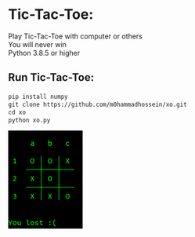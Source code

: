 # Tic-Tac-Toe:
<p>
Play Tic-Tac-Toe with computer or others<br/>
You will never win<br/>
Python 3.8.5 or higher<br/>
</p>

## Run Tic-Tac-Toe:
  
```
pip install numpy
git clone https://github.com/m0hammadhossein/xo.git
cd xo
python xo.py
```

![header image](https://raw.githubusercontent.com/Developer-cyber/xo/main/pc.png)
